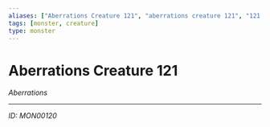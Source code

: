 ```yaml
---
aliases: ["Aberrations Creature 121", "aberrations creature 121", "121 Creature Aberrations"]
tags: [monster, creature]
type: monster
---
```


# Aberrations Creature 121

*Aberrations*

---
*ID: MON00120*